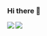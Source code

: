 ### Hi there 👋

<a href="http://wwj.icu">
  <img align="left" src="https://github-readme-stats.vercel.app/api?username=TeslaCN&show_icons=true" />
</a>
<a href="http://wwj.icu">
  <img align="left" src="https://github-readme-stats.vercel.app/api/top-langs/?username=TeslaCN&hide=html,javascript,css" />
</a>

<!--
**TeslaCN/TeslaCN** is a ✨ _special_ ✨ repository because its `README.md` (this file) appears on your GitHub profile.

Here are some ideas to get you started:

- 🔭 I’m currently working on ...
- 🌱 I’m currently learning ...
- 👯 I’m looking to collaborate on ...
- 🤔 I’m looking for help with ...
- 💬 Ask me about ...
- 📫 How to reach me: ...
- 😄 Pronouns: ...
- ⚡ Fun fact: ...
-->

